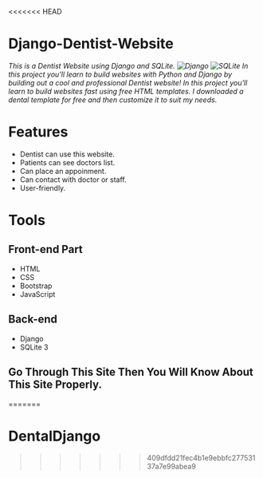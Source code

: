 <<<<<<< HEAD
# Django-Dentist-Website
*This is a Dentist Website using Django and SQLite. ![Django](https://img.shields.io/badge/-Django-%23092E20?style=flat-square&logo=Django&logoColor=white) ![SQLite](https://img.shields.io/badge/-SQLite-%23003B57?style=flat-square&logo=SQLite) In this project you'll learn to build websites with Python and Django by building out a cool and professional Dentist website! In this project you'll learn to build websites fast using free HTML templates.  I downloaded a dental template for free and then customize it to suit my needs.*

# Features
* Dentist can use this website.
* Patients can see doctors list.
* Can place an appoinment.
* Can contact with doctor or staff.
* User-friendly.

# Tools
## Front-end Part
* HTML
* CSS
* Bootstrap
* JavaScript
## Back-end
* Django
* SQLite 3




## Go Through This Site Then You Will Know About This Site Properly.
=======
# DentalDjango
>>>>>>> 409dfdd21fec4b1e9ebbfc27753137a7e99abea9
